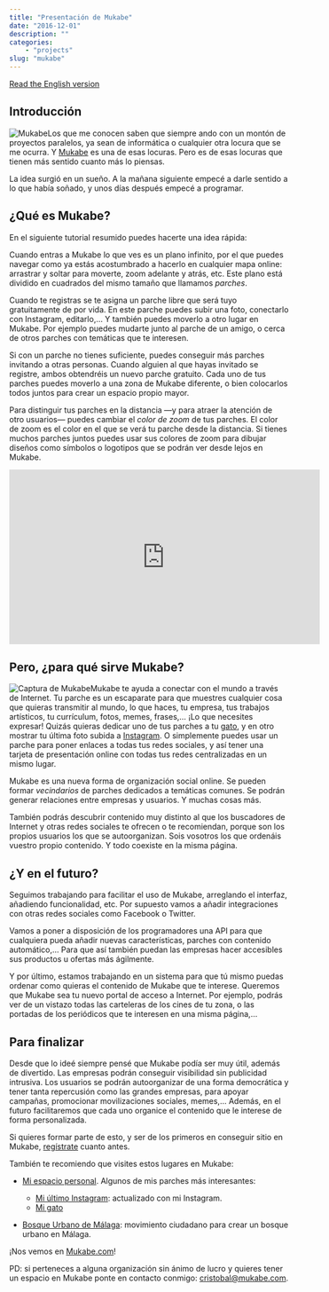 ```yaml
---
title: "Presentación de Mukabe"
date: "2016-12-01"
description: ""
categories:
    - "projects"
slug: "mukabe"
---
```


[Read the English version](http://xn--cristbal-z3a.com/post/mukabe_en/)

Introducción
------------

![Mukabe](http://xn--cristbal-z3a.com/images/mukabe_logotype.png)Los que
me conocen saben que siempre ando con un montón de proyectos paralelos,
ya sean de informática o cualquier otra locura que se me ocurra. Y
[Mukabe](https://mukabe.com) es una de esas locuras. Pero es de esas
locuras que tienen más sentido cuanto más lo piensas.

La idea surgió en un sueño. A la mañana siguiente empecé a darle sentido
a lo que había soñado, y unos días después empecé a programar.

¿Qué es Mukabe?
---------------

En el siguiente tutorial resumido puedes hacerte una idea rápida:

Cuando entras a Mukabe lo que ves es un plano infinito, por el que
puedes navegar como ya estás acostumbrado a hacerlo en cualquier mapa
online: arrastrar y soltar para moverte, zoom adelante y atrás, etc.
Este plano está dividido en cuadrados del mismo tamaño que llamamos
*parches*.

Cuando te registras se te asigna un parche libre que será tuyo
gratuitamente de por vida. En este parche puedes subir una foto,
conectarlo con Instagram, editarlo,… Y también puedes moverlo a otro
lugar en Mukabe. Por ejemplo puedes mudarte junto al parche de un amigo,
o cerca de otros parches con temáticas que te interesen.

Si con un parche no tienes suficiente, puedes conseguir más parches
invitando a otras personas. Cuando alguien al que hayas invitado se
registre, ambos obtendréis un nuevo parche gratuito. Cada uno de tus
parches puedes moverlo a una zona de Mukabe diferente, o bien colocarlos
todos juntos para crear un espacio propio mayor.

Para distinguir tus parches en la distancia —y para atraer la atención
de otro usuarios— puedes cambiar el *color de zoom* de tus parches. El
color de zoom es el color en el que se verá tu parche desde la
distancia. Si tienes muchos parches juntos puedes usar sus colores de
zoom para dibujar diseños como símbolos o logotipos que se podrán ver
desde lejos en Mukabe.

<iframe width="560" height="315" src="https://www.youtube.com/embed/hsba8HkwQsY?ecver=1" frameborder="0" allow="autoplay; encrypted-media" allowfullscreen></iframe>

Pero, ¿para qué sirve Mukabe?
-----------------------------

![Captura de Mukabe](http://xn--cristbal-z3a.com/images/mukabe_shot.png)Mukabe te
ayuda a conectar con el mundo a través de Internet. Tu parche es un
escaparate para que muestres cualquier cosa que quieras transmitir al
mundo, lo que haces, tu empresa, tus trabajos artísticos, tu currículum,
fotos, memes, frases,… ¡Lo que necesites expresar! Quizás quieras
dedicar uno de tus parches a tu [gato](https://mukabe.com/10819), y en
otro mostrar tu última foto subida a
[Instagram](https://mukabe.com/10406). O simplemente puedes usar un
parche para poner enlaces a todas tus redes sociales, y así tener una
tarjeta de presentación online con todas tus redes centralizadas en un
mismo lugar.

Mukabe es una nueva forma de organización social online. Se pueden
formar *vecindarios* de parches dedicados a temáticas comunes. Se podrán
generar relaciones entre empresas y usuarios. Y muchas cosas más.

También podrás descubrir contenido muy distinto al que los buscadores de
Internet y otras redes sociales te ofrecen o te recomiendan, porque son
los propios usuarios los que se autoorganizan. Sois vosotros los que
ordenáis vuestro propio contenido. Y todo coexiste en la misma página.

¿Y en el futuro?
----------------

Seguimos trabajando para facilitar el uso de Mukabe, arreglando el
interfaz, añadiendo funcionalidad, etc. Por supuesto vamos a añadir
integraciones con otras redes sociales como Facebook o Twitter.

Vamos a poner a disposición de los programadores una API para que
cualquiera pueda añadir nuevas características, parches con contenido
automático,… Para que así también puedan las empresas hacer accesibles
sus productos u ofertas más ágilmente.

Y por último, estamos trabajando en un sistema para que tú mismo puedas
ordenar como quieras el contenido de Mukabe que te interese. Queremos
que Mukabe sea tu nuevo portal de acceso a Internet. Por ejemplo, podrás
ver de un vistazo todas las carteleras de los cines de tu zona, o las
portadas de los periódicos que te interesen en una misma página,…

Para finalizar
--------------

Desde que lo ideé siempre pensé que Mukabe podía ser muy útil, además de
divertido. Las empresas podrán conseguir visibilidad sin publicidad
intrusiva. Los usuarios se podrán autoorganizar de una forma democrática
y tener tanta repercusión como las grandes empresas, para apoyar
campañas, promocionar movilizaciones sociales, memes,… Además, en el
futuro facilitaremos que cada uno organice el contenido que le interese
de forma personalizada.

Si quieres formar parte de esto, y ser de los primeros en conseguir
sitio en Mukabe, [regístrate](https://mukabe.com/account/signup) cuanto
antes.

También te recomiendo que visites estos lugares en Mukabe:

-   [Mi espacio personal](https://mukabe.com/#16/-0.1332/-0.1414).
    Algunos de mis parches más interesantes:

    -   [Mi último Instagram](https://mukabe.com/10406): actualizado con
        mi Instagram.
    -   [Mi gato](https://mukabe.com/10819)

-   [Bosque Urbano de Málaga](https://mukabe.com/@buma): movimiento
    ciudadano para crear un bosque urbano en Málaga.

¡Nos vemos en [Mukabe.com](https://mukabe.com)!

PD: si perteneces a alguna organización sin ánimo de lucro y quieres
tener un espacio en Mukabe ponte en contacto conmigo:
[cristobal@mukabe.com](mailto:cristobal@mukabe.com).
